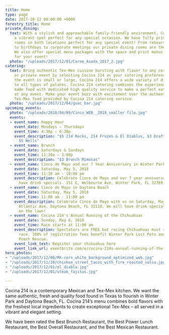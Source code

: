 ```yaml
---
title: Home
type: page
date: 2017-10-12 00:00:00 +0000
forestry_title: Home
private_dining:
  text: With a stylish and approachable family-friendly environment, Cocina 214 is
    a vibrant spot perfect for any special occasion. We have fully private dining
    rooms in both locations perfect for any special event! From rehearsal dinners
    to birthdays to corporate meetings our private dining rooms are the perfect space.
    We also offer special menu packages with the space and print menus exclusively
    for your event!
  photo: "/uploads/2017/12/01/Carne_Asada_2017_2.jpg"
catering:
  text: Bring authentic Tex-Mex cuisine bursting with flavor to any corporate, wedding
    or private event by selecting Cocina 214 as your catering preference. Whether
    the event is small or large, Cocina 214 offers a wide variety of dishes that caters
    to all types of palates. Cocina 214 catering combines the experience of freshly
    made food with dedicated high quality service to make a perfect eating experience
    at any event. Make your event buzz with excitement over the authentic and deliciousness
    Tex-Mex food provided by Cocina 214 catering service.
  photo: "/uploads/2017/12/04/guac_bar.jpg"
upcoming_events:
  photo: "/uploads/2018/04/09/Cinco_WEB__2018_smaller file.jpg"
  events:
  - event_name: Happy Hour
    event_date: Mondays – Thursdays
    event_time: 4:30p – 6:30p
    event_description: "$5 214 Rocks, 214 Frozen & El Diablos, $3 Draft Beers, and
      $5 Wells"
  - event_name: Brunch
    event_date: Saturdays & Sundays
    event_time: 11:30a – 3:00p
    event_description: "$3 Brunch Mimosas"
  - event_name: Cinco de Mayo and our 7 Year Anniversary in Winter Park
    event_date: Saturday, May 5, 2018
    event_time: 11:30 am - 10:00 pm
    event_description: Celebrate Cinco de Mayo and our 7 year anniversary! We will
      have drink specials. 151 E, Welbourne Ave, Winter Park, FL 32789.
  - event_name: Cinco de Mayo in Daytona Beach
    event_date: Saturday, May 5, 2018
    event_time: 11:00 am - 11:00 pm
    event_description: Celebrate Cinco de Mayo with us on Saturday, May 5th. 451 S.
      Atlantic Ave, Daytona Beach, FL 32118. We will have drink specials and a party
      on the lawn!
  - event_name: Cocina 214's Annual Running of the Chihuahuas
    event_date: Sunday, May 6, 2018
    event_time: Race starts at 11:00 am
    event_description: Spectators are FREE but racing Chihuahuas must register to
      race. 100% of registration fees benefit Winter Park Lost Pets and Poodle and
      Pooch Rescue.
    event_link_text: Register your chihuahua here
    event_link_url: eventbrite.com/e/cocina-214s-annual-running-of-the-chihuahuas-tickets-44995960128
hero_photos:
- "/uploads/2017/12/08/MX-corn_white_background_optimized_web.jpg"
- "/uploads/2017/11/20/chicken_street_tacos_with_fire_roasted_salsa.jpg"
- "/uploads/2017/12/01/el_diablo.jpg"
- "/uploads/2017/12/01/steak_fajitas.jpg"

---
```

Cocina 214 is a contemporary Mexican and Tex-Mex kitchen. We want the same authentic, fresh and quality food found in Texas to flourish in Winter Park and Daytona Beach, FL. Cocina 214’s menu combines bold flavors with the freshest local ingredients to create exceptional Tex-Mex – all served in a vibrant and elegant setting.

We have been rated the Best Brunch Restaurant, the Best Power Lunch Restaurant, the Best Overall Restaurant, and the Best Mexican Restaurant.
